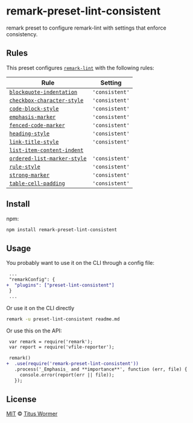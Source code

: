 <!--This file is generated-->

# remark-preset-lint-consistent

remark preset to configure remark-lint with
settings that enforce consistency.

## Rules

This preset configures [`remark-lint`](https://github.com/remarkjs/remark-lint) with the following rules:

| Rule | Setting |
| ---- | ------- |
| [`blockquote-indentation`](https://github.com/remarkjs/remark-lint/tree/master/packages/remark-lint-blockquote-indentation) | `'consistent'` |
| [`checkbox-character-style`](https://github.com/remarkjs/remark-lint/tree/master/packages/remark-lint-checkbox-character-style) | `'consistent'` |
| [`code-block-style`](https://github.com/remarkjs/remark-lint/tree/master/packages/remark-lint-code-block-style) | `'consistent'` |
| [`emphasis-marker`](https://github.com/remarkjs/remark-lint/tree/master/packages/remark-lint-emphasis-marker) | `'consistent'` |
| [`fenced-code-marker`](https://github.com/remarkjs/remark-lint/tree/master/packages/remark-lint-fenced-code-marker) | `'consistent'` |
| [`heading-style`](https://github.com/remarkjs/remark-lint/tree/master/packages/remark-lint-heading-style) | `'consistent'` |
| [`link-title-style`](https://github.com/remarkjs/remark-lint/tree/master/packages/remark-lint-link-title-style) | `'consistent'` |
| [`list-item-content-indent`](https://github.com/remarkjs/remark-lint/tree/master/packages/remark-lint-list-item-content-indent) |  |
| [`ordered-list-marker-style`](https://github.com/remarkjs/remark-lint/tree/master/packages/remark-lint-ordered-list-marker-style) | `'consistent'` |
| [`rule-style`](https://github.com/remarkjs/remark-lint/tree/master/packages/remark-lint-rule-style) | `'consistent'` |
| [`strong-marker`](https://github.com/remarkjs/remark-lint/tree/master/packages/remark-lint-strong-marker) | `'consistent'` |
| [`table-cell-padding`](https://github.com/remarkjs/remark-lint/tree/master/packages/remark-lint-table-cell-padding) | `'consistent'` |

## Install

npm:

```sh
npm install remark-preset-lint-consistent
```

## Usage

You probably want to use it on the CLI through a config file:

```diff
 ...
 "remarkConfig": {
+  "plugins": ["preset-lint-consistent"]
 }
 ...
```

Or use it on the CLI directly

```sh
remark -u preset-lint-consistent readme.md
```

Or use this on the API:

```diff
 var remark = require('remark');
 var report = require('vfile-reporter');

 remark()
+  .use(require('remark-preset-lint-consistent'))
   .process('_Emphasis_ and **importance**', function (err, file) {
     console.error(report(err || file));
   });
```

## License

[MIT](https://github.com/remarkjs/remark-lint/blob/master/license) © [Titus Wormer](https://wooorm.com)
